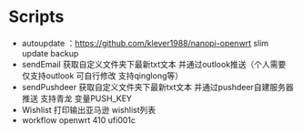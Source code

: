 # Scripts
* autoupdate ：https://github.com/klever1988/nanopi-openwrt  slim update backup
* sendEmail 获取自定义文件夹下最新txt文本 并通过outlook推送（个人需要 仅支持outlook 可自行修改 支持qinglong等）
* sendPushdeer 获取自定义文件夹下最新txt文本 并通过pushdeer自建服务器推送 支持青龙 变量PUSH_KEY
* Wishlist 打印输出亚马逊 wishlist列表
* workflow openwrt 410 ufi001c
